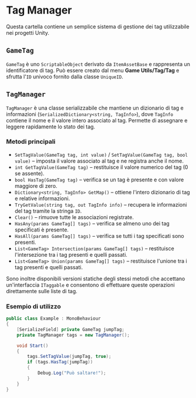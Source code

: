 # Tag Manager

Questa cartella contiene un semplice sistema di gestione dei tag utilizzabile nei progetti Unity.

## `GameTag`
`GameTag` è uno `ScriptableObject` derivato da `ItemAssetBase` e rappresenta un identificatore di tag. Può essere creato dal menu **Game Utils/Tag/Tag** e sfrutta l'`ID` univoco fornito dalla classe `UniqueID`.

## `TagManager`
`TagManager` è una classe serializzabile che mantiene un dizionario di tag e informazioni (`SerializedDictionary<string, TagInfo>`), dove `TagInfo` contiene il nome e il valore intero associato al tag. Permette di assegnare e leggere rapidamente lo stato dei tag.

### Metodi principali
- `SetTagValue(GameTag tag, int value)` / `SetTagValue(GameTag tag, bool value)` – imposta il valore associato al tag e ne registra anche il nome.
- `int GetTagValue(GameTag tag)` – restituisce il valore numerico del tag (0 se assente).
- `bool HasTag(GameTag tag)` – verifica se un tag è presente e con valore maggiore di zero.
- `Dictionary<string, TagInfo> GetMap()` – ottiene l'intero dizionario di tag e relative informazioni.
- `TryGetValue(string tag, out TagInfo info)` – recupera le informazioni del tag tramite la stringa `ID`.
- `Clear()` – rimuove tutte le associazioni registrate.
- `HasAny(params GameTag[] tags)` – verifica se almeno uno dei tag specificati è presente.
- `HasAll(params GameTag[] tags)` – verifica se tutti i tag specificati sono presenti.
- `List<GameTag> Intersection(params GameTag[] tags)` – restituisce l'intersezione tra i tag presenti e quelli passati.
- `List<GameTag> Union(params GameTag[] tags)` – restituisce l'unione tra i tag presenti e quelli passati.

Sono inoltre disponibili versioni statiche degli stessi metodi che accettano un'interfaccia `ITaggable` e consentono di effettuare queste operazioni direttamente sulle liste di tag.

### Esempio di utilizzo
```cs
public class Example : MonoBehaviour
{
    [SerializeField] private GameTag jumpTag;
    private TagManager tags = new TagManager();

    void Start()
    {
        tags.SetTagValue(jumpTag, true);
        if (tags.HasTag(jumpTag))
        {
            Debug.Log("Può saltare!");
        }
    }
}
```

